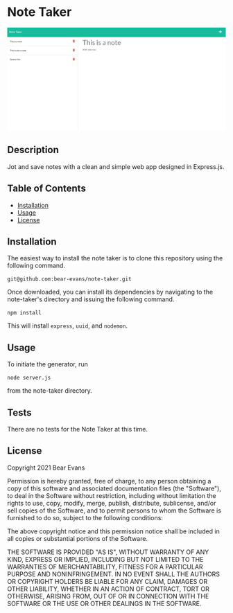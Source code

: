 # Note Taker

![Screenshot of application](./Screenshot.jpg)

## Description

Jot and save notes with a clean and simple web app designed in Express.js.

## Table of Contents

- [Installation](#installation)
- [Usage](#usage)
- [License](#license)

## Installation

The easiest way to install the note taker is to clone this repository using the following command.

```
git@github.com:bear-evans/note-taker.git
```

Once downloaded, you can install its dependencies by navigating to the note-taker's directory and issuing the following command.

```
npm install
```

This will install `express`, `uuid`, and `nodemon`.

## Usage

To initiate the generator, run

```
node server.js
```

from the note-taker directory.

## Tests

There are no tests for the Note Taker at this time.

## License

Copyright 2021 Bear Evans

Permission is hereby granted, free of charge, to any person obtaining a copy of this software and associated documentation files (the "Software"), to deal in the Software without restriction, including without limitation the rights to use, copy, modify, merge, publish, distribute, sublicense, and/or sell copies of the Software, and to permit persons to whom the Software is furnished to do so, subject to the following conditions:

The above copyright notice and this permission notice shall be included in all copies or substantial portions of the Software.

THE SOFTWARE IS PROVIDED "AS IS", WITHOUT WARRANTY OF ANY KIND, EXPRESS OR IMPLIED, INCLUDING BUT NOT LIMITED TO THE WARRANTIES OF MERCHANTABILITY, FITNESS FOR A PARTICULAR PURPOSE AND NONINFRINGEMENT. IN NO EVENT SHALL THE AUTHORS OR COPYRIGHT HOLDERS BE LIABLE FOR ANY CLAIM, DAMAGES OR OTHER LIABILITY, WHETHER IN AN ACTION OF CONTRACT, TORT OR OTHERWISE, ARISING FROM, OUT OF OR IN CONNECTION WITH THE SOFTWARE OR THE USE OR OTHER DEALINGS IN THE SOFTWARE.
